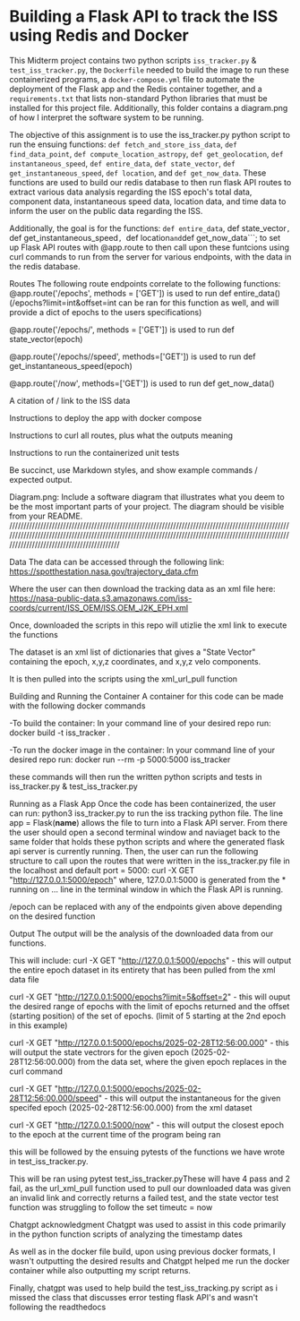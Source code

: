 # Building a Flask API to track the ISS using Redis and Docker

This Midterm project contains two python scripts ```iss_tracker.py``` & ```test_iss_tracker.py```, the ```Dockerfile``` needed to build the image to run these containerized programs, a ```docker-compose.yml``` file to automate the deployment of the Flask app and the Redis container together, and a ```requirements.txt``` that lists non-standard Python libraries that must be installed for this project file. Additionally, this folder contains a diagram.png of how I interpret the software system to be running.

The objective of this assignment is to use the iss_tracker.py python script to run the ensuing functions: ```def fetch_and_store_iss_data```, ```def find_data_point```, ```def compute_location_astropy```, ```def get_geolocation```,  ```def instantaneous_speed```, ```def entire_data```, ```def state_vector```, ```def get_instantaneous_speed```, ```def location```, and ```def get_now_data```. These functions are used to build our redis database to then run flask API routes to extract various data analysis regarding the ISS epoch's total data, component data, instantaneous speed data, location data, and time data to inform the user on the public data regarding the ISS.

Additionally, the goal is for the functions: ```def entire_data```, def state_vector```, ```def get_instantaneous_speed```, ```def location``` and ```def get_now_data```; to set up Flask API routes with @app.route to then call upon these funtcions using curl commands to run from the server for various endpoints, with the data in the redis database.

Routes
The following route endpoints correlate to the following functions:
@app.route('/epochs', methods = ['GET']) is used to run def entire_data() (/epochs?limit=int&offset=int can be ran for this function as well, and will provide a dict of epochs to the users specifications)

@app.route('/epochs/<epoch>', methods = ['GET']) is used to run def state_vector(epoch)

@app.route('/epochs/<epoch>/speed', methods=['GET']) is used to run def get_instantaneous_speed(epoch)

@app.route('/now', methods=['GET']) is used to run def get_now_data()

A citation of / link to the ISS data

Instructions to deploy the app with docker compose

Instructions to curl all routes, plus what the outputs meaning

Instructions to run the containerized unit tests

Be succinct, use Markdown styles, and show example commands / expected output.

Diagram.png: Include a software diagram that illustrates what you deem to be the most important parts of your project. The diagram should be visible from your README.
/////////////////////////////////////////////////////////////////////////////////////////////////////////////////////////////////////////////////////////////////////////////////////////////////////////////////////////////////////////////

Data
The data can be accessed through the following link: https://spotthestation.nasa.gov/trajectory_data.cfm

Where the user can then download the tracking data as an xml file here: https://nasa-public-data.s3.amazonaws.com/iss-coords/current/ISS_OEM/ISS.OEM_J2K_EPH.xml

Once, downloaded the scripts in this repo will utizlie the xml link to execute the functions

The dataset is an xml list of dictionaries that gives a "State Vector" containing the epoch, x,y,z coordinates, and x,y,z velo components.

It is then pulled into the scripts using the xml_url_pull function

Building and Running the Container
A container for this code can be made with the following docker commands

-To build the container: In your command line of your desired repo run: docker build -t iss_tracker .

-To run the docker image in the container: In your command line of your desired repo run: docker run --rm -p 5000:5000 iss_tracker

these commands will then run the written python scripts and tests in iss_tracker.py & test_iss_tracker.py

Running as a Flask App
Once the code has been containerized, the user can run: python3 iss_tracker.py to run the iss tracking python file. The line app = Flask(__name__) allows the file to turn into a Flask API server. From there the user should open a second terminal window and naviaget back to the same folder that holds these python scripts and where the generated flask api server is currently running. Then, the user can run the following structure to call upon the routes that were written in the iss_tracker.py file in the localhost and default port = 5000: curl -X GET "http://127.0.0.1:5000/epoch" where, 127.0.0.1:5000 is generated from the * running on ... line in the terminal window in which the Flask API is running.

/epoch can be replaced with any of the endpoints given above depending on the desired function

Output
The output will be the analysis of the downloaded data from our functions.

This will include:
curl -X GET "http://127.0.0.1:5000/epochs" - this will output the entire epoch dataset in its entirety that has been pulled from the xml data file

curl -X GET "http://127.0.0.1:5000/epochs?limit=5&offset=2" - this will ouput the desired range of epochs with the limit of epochs returned and the offset (starting position) of the set of epochs. (limit of 5 starting at the 2nd epoch in this example)

curl -X GET "http://127.0.0.1:5000/epochs/2025-02-28T12:56:00.000" - this will output the state vectrors for the given epoch (2025-02-28T12:56:00.000) from the data set, where the given epoch replaces <epoch> in the curl command

curl -X GET "http://127.0.0.1:5000/epochs/2025-02-28T12:56:00.000/speed" - this will output the instantaneous for the given specifed epoch (2025-02-28T12:56:00.000) from the xml dataset

curl -X GET "http://127.0.0.1:5000/now" - this will output the closest epoch to the epoch at the current time of the program being ran

this will be followed by the ensuing pytests of the functions we have wrote in
test_iss_tracker.py.

This will be ran using pytest test_iss_tracker.pyThese will have 4 pass and 2 fail, as the url_xml_pull function used to pull our downloaded data was given an invalid link and correctly returns a failed test, and the state vector test function was struggling to follow the set timeutc = now

Chatgpt acknowledgment
Chatgpt was used to assist in this code primarily in the python function scripts of analyzing the timestamp dates

As well as in the docker file build, upon using previous docker formats, I wasn't outputting the desired results and Chatgpt helped me run the docker container while also outputting my script returns.

Finally, chatgpt was used to help build the test_iss_tracking.py script as i missed the class that discusses error testing flask API's and wasn't following the readthedocs
